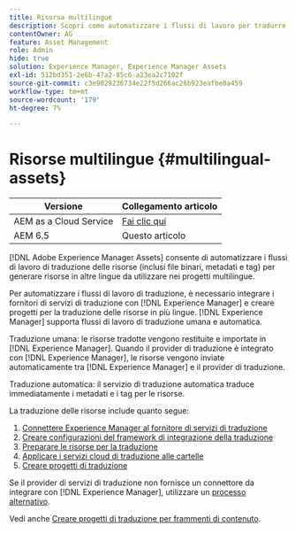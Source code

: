 ```yaml
---
title: Risorsa multilingue
description: Scopri come automatizzare i flussi di lavoro per tradurre le risorse, inclusi file binari, metadati e tag, in più lingue.
contentOwner: AG
feature: Asset Management
role: Admin
hide: true
solution: Experience Manager, Experience Manager Assets
exl-id: 512bd351-2e6b-47a2-85c6-a23ea2c7102f
source-git-commit: c3e9029236734e22f5d266ac26b923eafbe0a459
workflow-type: tm+mt
source-wordcount: '179'
ht-degree: 7%

---
```


# Risorse multilingue {#multilingual-assets}

| Versione | Collegamento articolo |
| -------- | ---------------------------- |
| AEM as a Cloud Service | [Fai clic qui](https://experienceleague.adobe.com/docs/experience-manager-cloud-service/content/assets/admin/translate-assets.html?lang=it) |
| AEM 6.5 | Questo articolo |

[!DNL Adobe Experience Manager Assets] consente di automatizzare i flussi di lavoro di traduzione delle risorse (inclusi file binari, metadati e tag) per generare risorse in altre lingue da utilizzare nei progetti multilingue.

Per automatizzare i flussi di lavoro di traduzione, è necessario integrare i fornitori di servizi di traduzione con [!DNL Experience Manager] e creare progetti per la traduzione delle risorse in più lingue. [!DNL Experience Manager] supporta flussi di lavoro di traduzione umana e automatica.

Traduzione umana: le risorse tradotte vengono restituite e importate in [!DNL Experience Manager]. Quando il provider di traduzione è integrato con [!DNL Experience Manager], le risorse vengono inviate automaticamente tra [!DNL Experience Manager] e il provider di traduzione.

Traduzione automatica: il servizio di traduzione automatica traduce immediatamente i metadati e i tag per le risorse.

La traduzione delle risorse include quanto segue:

1. [Connettere Experience Manager al fornitore di servizi di traduzione](/help/sites-administering/tc-tic.md#connecting-to-a-translation-service-provider)
1. [Creare configurazioni del framework di integrazione della traduzione](/help/sites-administering/tc-tic.md)
1. [Preparare le risorse per la traduzione](preparing-assets-for-translation.md)
1. [Applicare i servizi cloud di traduzione alle cartelle](transition-cloud-services.md)
1. [Creare progetti di traduzione](translation-projects.md)

Se il provider di servizi di traduzione non fornisce un connettore da integrare con [!DNL Experience Manager], utilizzare un [processo alternativo](/help/sites-administering/tc-manage.md#exporting-a-translation-job).

Vedi anche [Creare progetti di traduzione per frammenti di contenuto](creating-translation-projects-for-content-fragments.md).
